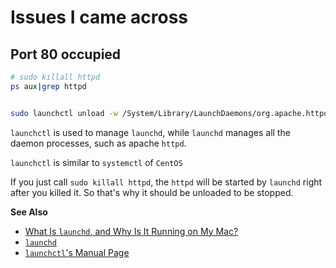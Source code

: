 # Issues I came across

## Port 80 occupied

```bash
# sudo killall httpd
ps aux|grep httpd


sudo launchctl unload -w /System/Library/LaunchDaemons/org.apache.httpd.plist
```

`launchctl` is used to manage `launchd`, while `launchd` manages all the daemon processes, such as apache `httpd`.

`launchctl` is similar to `systemctl` of `CentOS`

If you just call `sudo killall httpd`, the `httpd` will be started by `launchd` right after you killed it. So that's why it should be unloaded to be stopped.

**See Also**

- [What Is `launchd`, and Why Is It Running on My Mac?](https://www.howtogeek.com/319048/what-is-launchd-and-why-is-it-running-on-my-mac/)
- [`launchd`](http://www.launchd.info/)
- [`launchctl`'s Manual Page ](https://developer.apple.com/legacy/library/documentation/Darwin/Reference/ManPages/man1/launchctl.1.html)